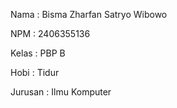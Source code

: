Nama : Bisma Zharfan Satryo Wibowo

NPM : 2406355136

Kelas : PBP B

Hobi : Tidur

Jurusan : Ilmu Komputer